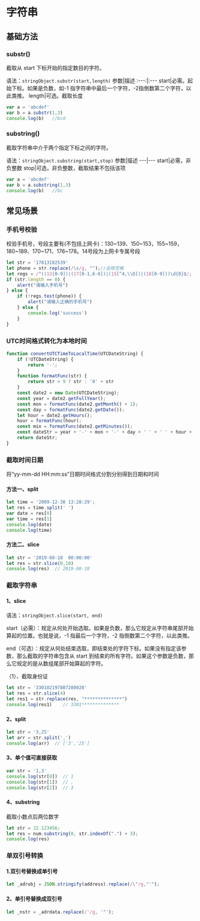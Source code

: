 # 字符串

## 基础方法

### substr()

截取从 start 下标开始的指定数目的字符。

语法：`stringObject.substr(start,length)`
参数|描述
:---:|:---
start|必需。起始下标。如果是负数，如-1 指字符串中最后一个字符，-2指倒数第二个字符，以此类推。
length|可选。截取长度

```js
var a = 'abcdef'
var b = a.substr(1,3)
console.log(b)   //bcd
```

### substring()

截取字符串中介于两个指定下标之间的字符。

语法：`stringObject.substring(start,stop)`
参数|描述
---|---
start|必需，非负整数
stop|可选，非负整数，截取结果不包括该项

```js
var a = 'abcdef'
var b = a.substring(1,3)
console.log(b)   //bc
```

## 常见场景

### 手机号校验

校验手机号，号段主要有(不包括上网卡)：130~139、150~153，155~159，180~189、170~171、176~178。14号段为上网卡专属号段

```js
let str = '17813102539'
let phone = str.replace(/\s/g, "");//去除空格
let regs = /^((13[0-9])|(17[0-1,6-8])|(15[^4,\\D])|(18[0-9]))\d{8}$/;
if (str.length == 0) {
    alert("请输入手机号")
} else {
    if (!regs.test(phone)) {
        alert("请输入正确的手机号")
    } else {
        console.log('success')
    }
}
```

### UTC时间格式转化为本地时间

```js
function convertUTCTimeToLocalTime(UTCDateString) {
    if (!UTCDateString) {
        return '-';
    }
    function formatFunc(str) {
        return str > 9 ? str : '0' + str
    }
    const date2 = new Date(UTCDateString);
    const year = date2.getFullYear();
    const mon = formatFunc(date2.getMonth() + 1);
    const day = formatFunc(date2.getDate());
    let hour = date2.getHours();
    hour = formatFunc(hour);
    const min = formatFunc(date2.getMinutes());
    const dateStr = year + '-' + mon + '-' + day + ' ' + ' ' + hour + ':' + min;
    return dateStr;
}
```

### 截取时间日期

将“yy-mm-dd  HH:mm:ss”日期时间格式分割分别得到日期和时间

#### 方法一、split

```js
let time = '2009-12-30 13:28:29';
let res = time.split(' ')
var date = res[0]
var time = res[1]
console.log(date)
console.log(time)
```

#### 方法二、slice

```js
let str = '2019-08-18  00:00:00'
let res = str.slice(0,10)
console.log(res)  // 2019-08-18
```

### 截取字符串

#### 1、slice

语法：`stringObject.slice(start, end)`

start（必需）：规定从何处开始选取。如果是负数，那么它规定从字符串尾部开始算起的位置。也就是说，-1 指最后一个字符，-2 指倒数第二个字符，以此类推。

end（可选）：规定从何处结束选取，即结束处的字符下标。如果没有指定该参数，那么截取的字符串包含从 start 到结束的所有字符。如果这个参数是负数，那么它规定的是从数组尾部开始算起的字符。

（1）、截取身份证

```js
let str = '330102197807280020'
let res = str.slice(4)
let res1 = str.replace(res, "**************")
console.log(res1)    // 3301**************
```

#### 2、split

```js
let str = '3,25'
let arr = str.split(',')
console.log(arr)  // ['3','25']
```

#### 3、单个值可直接获取

```js
var str = '1,3'
console.log(str[0])  // 1
console.log(str[1])  // ,
console.log(str[2])  // 3
```

#### 4、substring

截取小数点后两位数字

```js
let str = 22.123456;
let res = num.substring(0, str.indexOf(".") + 3);
console.log(res)
```

### 单双引号转换

#### 1.双引号替换成单引号

```js
let _adrobj = JSON.stringify(address).replace(/\"/g,"'");  
```

#### 2、单引号替换成双引号

```js
let _nstr = _adrdata.replace(/'/g, '"');  
```
